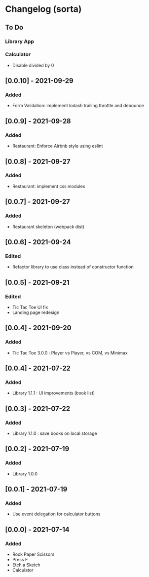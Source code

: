 # Changelog (sorta)

## To Do

### Library App

### Calculator
- Disable divided by 0

## [0.0.10] - 2021-09-29
### Added
- Form Validation: implement lodash trailing throttle and debounce

## [0.0.9] - 2021-09-28
### Added
- Restaurant: Enforce Airbnb style using eslint

## [0.0.8] - 2021-09-27
### Added
- Restaurant: implement css modules

## [0.0.7] - 2021-09-27
### Added
- Restaurant skeleton (webpack dist)

## [0.0.6] - 2021-09-24
### Edited
- Refactor library to use class instead of constructor function

## [0.0.5] - 2021-09-21
### Edited
- Tic Tac Toe UI fix
- Landing page redesign

## [0.0.4] - 2021-09-20
### Added
- Tic Tac Toe 3.0.0 : Player vs Player, vs COM, vs Minimax

## [0.0.4] - 2021-07-22
### Added
- Library 1.1.1 : UI improvements (book list)
## [0.0.3] - 2021-07-22
### Added
- Library 1.1.0 : save books on local storage
## [0.0.2] - 2021-07-19
### Added
- Library 1.0.0
## [0.0.1] - 2021-07-19
### Added
- Use event delegation for calculator buttons
## [0.0.0] - 2021-07-14
### Added
- Rock Paper Scissors
- Press F
- Etch a Sketch
- Calculator